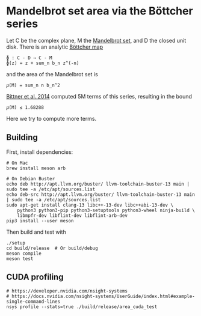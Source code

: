 # Mandelbrot set area via the Böttcher series

Let C be the complex plane, M the [Mandelbrot set](https://en.wikipedia.org/wiki/Mandelbrot_set), and D the closed unit disk.  There is an analytic [Böttcher map](https://en.wikipedia.org/wiki/External_ray)

    ɸ : C - D → C - M
    ɸ(z) = z + sum_n b_n z^(-n)

and the area of the Mandelbrot set is

    𝜇(M) = sum_n n b_n^2

[Bittner et al. 2014](https://arxiv.org/abs/1410.1212) computed 5M terms of this series, resulting in the bound

    𝜇(M) ≤ 1.68288

Here we try to compute more terms.

## Building

First, install dependencies:

    # On Mac
    brew install meson arb

    # On Debian Buster
    echo deb http://apt.llvm.org/buster/ llvm-toolchain-buster-13 main | sudo tee -a /etc/apt/sources.list
    echo deb-src http://apt.llvm.org/buster/ llvm-toolchain-buster-13 main | sudo tee -a /etc/apt/sources.list
    sudo apt-get install clang-13 libc++-13-dev libc++abi-13-dev \
        python3 python3-pip python3-setuptools python3-wheel ninja-build \
        libmpfr-dev libflint-dev libflint-arb-dev
    pip3 install --user meson

Then build and test with

    ./setup
    cd build/release  # Or build/debug
    meson compile
    meson test

## CUDA profiling

    # https://developer.nvidia.com/nsight-systems
    # https://docs.nvidia.com/nsight-systems/UserGuide/index.html#example-single-command-lines
    nsys profile --stats=true ./build/release/area_cuda_test
